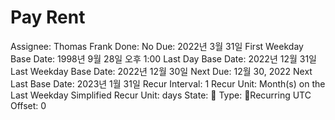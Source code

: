# Pay Rent

Assignee: Thomas Frank
Done: No
Due: 2022년 3월 31일
First Weekday Base Date: 1998년 9월 28일 오후 1:00
Last Day Base Date: 2022년 12월 31일
Last Weekday Base Date: 2022년 12월 30일
Next Due: 12월 30, 2022
Next Last Base Date: 2023년 1월 31일
Recur Interval: 1
Recur Unit: Month(s) on the Last Weekday
Simplified Recur Unit: days
State: 🔴
Type: 🔄Recurring
UTC Offset: 0